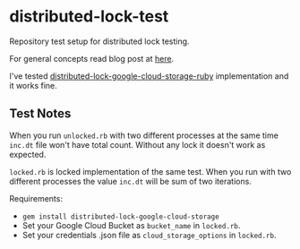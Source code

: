 # distributed-lock-test

Repository test setup for distributed lock testing.

For general concepts read blog post at [here](https://www.joyfulbikeshedding.com/blog/2021-05-19-robust-distributed-locking-algorithm-based-on-google-cloud-storage.html).

I've tested [distributed-lock-google-cloud-storage-ruby](https://github.com/FooBarWidget/distributed-lock-google-cloud-storage-ruby) implementation and it works fine.

## Test Notes

When you run `unlocked.rb` with two different processes at the same time `inc.dt` file won't have total count. Without any lock it doesn't work as expected.

`locked.rb` is locked implementation of the same test. When you run with two different processes the value `inc.dt` will be sum of two iterations.

Requirements:

- `gem install distributed-lock-google-cloud-storage`
- Set your Google Cloud Bucket as `bucket_name` in `locked.rb`.
- Set your credentials .json file as `cloud_storage_options` in `locked.rb`.
